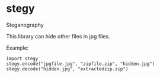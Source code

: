 # stegy
Steganography

This library can hide other files in jpg files.

Example:

    import stegy
    stegy.encode("jpgfile.jpg", "zipfile.zip", "hidden.jpg")
    stegy.decode("hidden.jpg", "extractedzip.zip")
